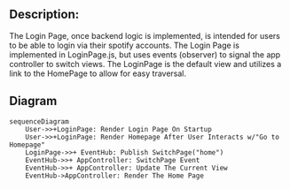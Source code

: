 ## Description:

The Login Page, once backend logic is implemented, is intended for users to be able to login via their spotify accounts. The Login Page is implemented in LoginPage.js, but uses events (observer) to signal the app controller to switch views. The LoginPage is the default view and utilizes a link to the HomePage to allow for easy traversal. 

## Diagram

```mermaid
sequenceDiagram
    User->>+LoginPage: Render Login Page On Startup
    User->>+LoginPage: Render Homepage After User Interacts w/"Go to Homepage"
    LoginPage->>+ EventHub: Publish SwitchPage("home")
    EventHub->>+ AppController: SwitchPage Event
    EventHub->>+ AppController: Update The Current View
    EventHub->AppController: Render The Home Page
```
